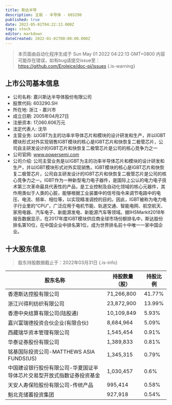 ```yaml
---
title: 斯达半导
description: 主板 - 半导体 - 603290
published: true
date: 2022-05-01T04:22:13.000Z
tags: stock
editor: markdown
dateCreated: 2022-01-01T00:00:00.000Z
---
```


> 本页面由自动化程序生成于 Sun May 01 2022 04:22:13 GMT+0800
> 内容可能存在错误，如有bug请提交issue至：https://github.com/Eroleice/doc-pi/issues
{.is-warning}

## 上市公司基本信息
- 公司名称: 嘉兴斯达半导体股份有限公司
- 股票代码: 603290.SH
- 所在地: 浙江 - 嘉兴市
- 成立日期: 2005年04月27日
- 注册资本: 17,060.606万元
- 法定代表人: 沈华
- 主营业务: 以IGBT为主的功率半导体芯片和模块的设计研发和生产，并以IGBT模块形式对外实现销售IGBT模块的核心是IGBT芯片和快恢复二极管芯片，公司自主研发设计的IGBT芯片和快恢复二极管芯片是公司的核心竞争力之一
- 公司官网: www.powersemi.com
- 公司介绍: 公司主营业务是以IGBT为主的功率半导体芯片和模块的设计研发和生产，并以IGBT模块形式对外实现销售。IGBT模块的核心是IGBT芯片和快恢复二极管芯片，公司自主研发设计的IGBT芯片和快恢复二极管芯片是公司的核心竞争力之一。IGBT作为一种新型电力电子器件，是国际上公认的电力电子技术第三次革命最具代表性的产品，是工业控制及自动化领域的核心元器件，其作用类似于人类的心脏，能够根据工业装置中的信号指令来调节电路中的电压、电流、频率、相位等，以实现精准调控的目的。因此，IGBT被称为电力电子行业里的“CPU”，广泛应用于电机节能、轨道交通、智能电网、航空航天、家用电器、汽车电子、新能源发电、新能源汽车等领域。据IHSMarkit2018年报告数据显示，在2017年度IGBT模块供应商全球市场份额排名中，斯达股份排名第10位，在中国企业中排名第1位，成为世界排名前十中唯一一家中国企业。


## 十大股东信息
> 股东持股数据截止于：2022年03月31日
{.is-info}

| 股东名称 | 持股数量（股） | 持股比例 |
| --- | --- | --- |
| 香港斯达控股有限公司 | 71,266,800 | 41.77% |
| 浙江兴得利纺织有限公司 | 23,872,900 | 13.99% |
| 香港中央结算有限公司(陆股通) | 10,109,849 | 5.93% |
| 嘉兴富瑞德投资合伙企业(有限合伙) | 8,684,964 | 5.09% |
| 西藏瑞华资本管理有限公司 | 1,545,454 | 0.91% |
| 华泰证券股份有限公司 | 1,389,833 | 0.81% |
| 铭基国际投资公司-MATTHEWS   ASIA FUNDS(US) | 1,345,315 | 0.79% |
| 中国建设银行股份有限公司-华夏国证半导体芯片交易型开放式指数证券投资基金 | 1,030,457 | 0.6% |
| 天安人寿保险股份有限公司-传统产品 | 995,414 | 0.58% |
| 魁北克储蓄投资集团 | 927,918 | 0.54% |




